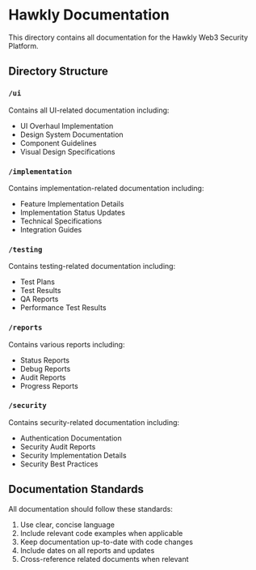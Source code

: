 # Hawkly Documentation

This directory contains all documentation for the Hawkly Web3 Security Platform.

## Directory Structure

### `/ui`
Contains all UI-related documentation including:
- UI Overhaul Implementation
- Design System Documentation
- Component Guidelines
- Visual Design Specifications

### `/implementation`
Contains implementation-related documentation including:
- Feature Implementation Details
- Implementation Status Updates
- Technical Specifications
- Integration Guides

### `/testing`
Contains testing-related documentation including:
- Test Plans
- Test Results
- QA Reports
- Performance Test Results

### `/reports`
Contains various reports including:
- Status Reports
- Debug Reports
- Audit Reports
- Progress Reports

### `/security`
Contains security-related documentation including:
- Authentication Documentation
- Security Audit Reports
- Security Implementation Details
- Security Best Practices

## Documentation Standards
All documentation should follow these standards:
1. Use clear, concise language
2. Include relevant code examples when applicable
3. Keep documentation up-to-date with code changes
4. Include dates on all reports and updates
5. Cross-reference related documents when relevant
